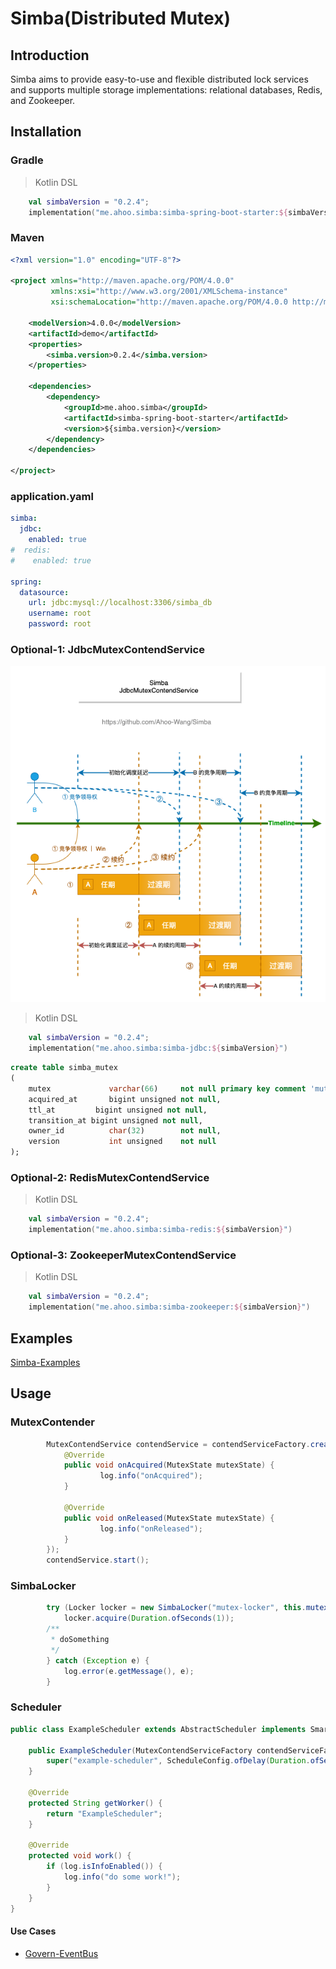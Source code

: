 # Simba(Distributed Mutex)

## Introduction

Simba aims to provide easy-to-use and flexible distributed lock services and supports multiple storage implementations: relational databases, Redis, and Zookeeper.

## Installation

### Gradle

> Kotlin DSL

``` kotlin
    val simbaVersion = "0.2.4";
    implementation("me.ahoo.simba:simba-spring-boot-starter:${simbaVersion}")
```

### Maven

```xml
<?xml version="1.0" encoding="UTF-8"?>

<project xmlns="http://maven.apache.org/POM/4.0.0"
         xmlns:xsi="http://www.w3.org/2001/XMLSchema-instance"
         xsi:schemaLocation="http://maven.apache.org/POM/4.0.0 http://maven.apache.org/xsd/maven-4.0.0.xsd">

    <modelVersion>4.0.0</modelVersion>
    <artifactId>demo</artifactId>
    <properties>
        <simba.version>0.2.4</simba.version>
    </properties>

    <dependencies>
        <dependency>
            <groupId>me.ahoo.simba</groupId>
            <artifactId>simba-spring-boot-starter</artifactId>
            <version>${simba.version}</version>
        </dependency>
    </dependencies>
    
</project>
```
### application.yaml

```yaml
simba:
  jdbc:
    enabled: true
#  redis:
#    enabled: true

spring:
  datasource:
    url: jdbc:mysql://localhost:3306/simba_db
    username: root
    password: root
```

### Optional-1: JdbcMutexContendService

![JdbcMutexContendService](docs/JdbcMutexContendService.png)

> Kotlin DSL

``` kotlin
    val simbaVersion = "0.2.4";
    implementation("me.ahoo.simba:simba-jdbc:${simbaVersion}")
```

```sql
create table simba_mutex
(
    mutex             varchar(66)     not null primary key comment 'mutex name',
    acquired_at       bigint unsigned not null,
    ttl_at         bigint unsigned not null,
    transition_at bigint unsigned not null,
    owner_id          char(32)        not null,
    version           int unsigned    not null
);
```

### Optional-2: RedisMutexContendService

> Kotlin DSL

``` kotlin
    val simbaVersion = "0.2.4";
    implementation("me.ahoo.simba:simba-redis:${simbaVersion}")
```

### Optional-3: ZookeeperMutexContendService

> Kotlin DSL

``` kotlin
    val simbaVersion = "0.2.4";
    implementation("me.ahoo.simba:simba-zookeeper:${simbaVersion}")
```

## Examples

[Simba-Examples](https://github.com/Ahoo-Wang/Simba/tree/main/simba-example)

## Usage

### MutexContender

```java
        MutexContendService contendService = contendServiceFactory.createMutexContendService(new AbstractMutexContender(mutex) {
            @Override
            public void onAcquired(MutexState mutexState) {
                    log.info("onAcquired");
            }
            
            @Override
            public void onReleased(MutexState mutexState) {
                    log.info("onReleased");
            }
        });
        contendService.start();
```

### SimbaLocker

```java
        try (Locker locker = new SimbaLocker("mutex-locker", this.mutexContendServiceFactory)) {
            locker.acquire(Duration.ofSeconds(1));
        /**
         * doSomething
         */
        } catch (Exception e) {
            log.error(e.getMessage(), e);
        }
```

### Scheduler

```java
public class ExampleScheduler extends AbstractScheduler implements SmartLifecycle {

    public ExampleScheduler(MutexContendServiceFactory contendServiceFactory) {
        super("example-scheduler", ScheduleConfig.ofDelay(Duration.ofSeconds(0), Duration.ofSeconds(10)), contendServiceFactory);
    }

    @Override
    protected String getWorker() {
        return "ExampleScheduler";
    }

    @Override
    protected void work() {
        if (log.isInfoEnabled()) {
            log.info("do some work!");
        }
    }
}
```

#### Use Cases

- [Govern-EventBus](https://github.com/Ahoo-Wang/govern-eventbus/tree/master/eventbus-core/src/main/java/me/ahoo/eventbus/core/compensate)
